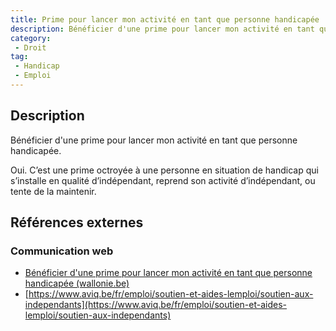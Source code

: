 ```yaml
---
title: Prime pour lancer mon activité en tant que personne handicapée
description: Bénéficier d'une prime pour lancer mon activité en tant que personne handicapée
category: 
 - Droit
tag: 
 - Handicap
 - Emploi
---
```


## Description

Bénéficier d'une prime pour lancer mon activité en tant que personne handicapée.

Oui. C’est une prime octroyée à une personne en situation de handicap qui s’installe en qualité d’indépendant, reprend son activité d’indépendant, ou tente de la maintenir.

## Références externes 

### Communication web

- [Bénéficier d'une prime pour lancer mon activité en tant que personne handicapée (wallonie.be)](https://www.wallonie.be/fr/demarches/beneficier-dune-prime-pour-lancer-mon-activite-en-tant-que-personne-handicapee)
- [https://www.aviq.be/fr/emploi/soutien-et-aides-lemploi/soutien-aux-independants](https://www.aviq.be/fr/emploi/soutien-et-aides-lemploi/soutien-aux-independants)


